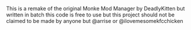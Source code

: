 This is a remake of the original Monke Mod Manager by DeadlyKitten but written in batch this code is free to use but this project should not be claimed to be made by anyone but @arrise or @ilovemesomekfcchicken 
